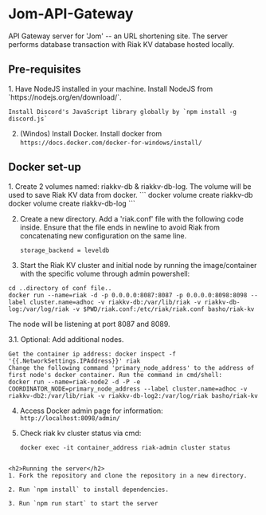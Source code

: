 # Jom-API-Gateway
API Gateway server for 'Jom' -- an URL shortening site. The server performs database transaction with Riak KV database hosted locally.

<h2>Pre-requisites</h2>
1. Have NodeJS installed in your machine. Install NodeJS from `https://nodejs.org/en/download/`.

	Install Discord's JavaScript library globally by `npm install -g discord.js`
  
2. (Windos) Install Docker. Install docker from `https://docs.docker.com/docker-for-windows/install/`

<h2>Docker set-up</h2>
1. Create 2 volumes named: riakkv-db & riakkv-db-log. The volume will be used to save Riak KV data from docker.
  ```
	docker volume create riakkv-db
	docker volume create riakkv-db-log
  ```
  
2. Create a new directory. Add a 'riak.conf' file with the following code inside. Ensure that the file ends in newline to avoid Riak from concatenating new configuration on the same line.
   ```
   storage_backend = leveldb
   
   ```
  
3. Start the Riak KV cluster and initial node by running the image/container with the specific volume through admin powershell:
  ```
  cd ..directory of conf file..
  docker run --name=riak -d -p 0.0.0.0:8087:8087 -p 0.0.0.0:8098:8098 --label cluster.name=adhoc -v riakkv-db:/var/lib/riak -v riakkv-db-log:/var/log/riak -v $PWD/riak.conf:/etc/riak/riak.conf basho/riak-kv
  ```
  The node will be listening at port 8087 and 8089.
  
3.1. Optional: Add additional nodes.
  ```
  Get the container ip address: docker inspect -f '{{.NetworkSettings.IPAddress}}' riak
  Change the following command 'primary_node_address' to the address of first node's docker container. Run the command in cmd/shell:
  docker run --name=riak-node2 -d -P -e COORDINATOR_NODE=primary_node_address --label cluster.name=adhoc -v riakkv-db2:/var/lib/riak -v riakkv-db-log2:/var/log/riak basho/riak-kv
  ```
4. Access Docker admin page for information:
	`http://localhost:8098/admin/`
  
5. Check riak kv cluster status via cmd:
	```
	docker exec -it container_address riak-admin cluster status
  ```
  
<h2>Running the server</h2>
1. Fork the repository and clone the repository in a new directory.

2. Run `npm install` to install dependencies.

3. Run `npm run start` to start the server
  
